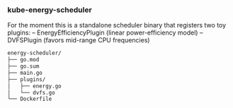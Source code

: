### kube-energy-scheduler

For the moment this is a standalone scheduler binary that registers two toy plugins:
– EnergyEfficiencyPlugin (linear power-efficiency model)
– DVFSPlugin (favors mid-range CPU frequencies)

```txt
energy-scheduler/
├── go.mod
├── go.sum
├── main.go
├── plugins/
│   ├── energy.go
│   └── dvfs.go
└── Dockerfile

```